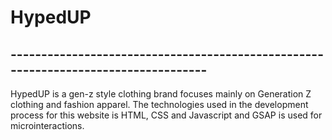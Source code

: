 # HypedUP
## -----------------------------------------------------------------------------------
HypedUP is a gen-z style clothing brand focuses mainly on Generation Z clothing and fashion apparel.
The technologies used in the development process for this website is HTML, CSS and Javascript and GSAP is used for microinteractions.
